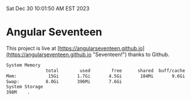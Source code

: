 Sat Dec 30 10:01:50 AM EST 2023

# Angular Seventeen


This project is live at [https://angularseventeen.github.io](https://angularseventeen.github.io "Seventeen!") thanks to Github.

```bash
System Memory
               total        used        free      shared  buff/cache   available
Mem:            15Gi       1.7Gi       4.5Gi       184Mi       9.6Gi        13Gi
Swap:          8.0Gi       396Mi       7.6Gi
System Storage
398M	.
